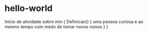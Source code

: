 # hello-world
Inicio de atividade
  sobre min {
    Definicao() {
      uma pessoa curiosa e ao mesmo tempo com medo de tomar novos rumos
     }
   }
      
